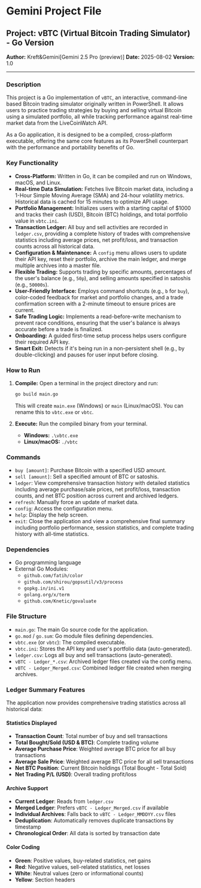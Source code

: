 # Gemini Project File

## Project: vBTC (Virtual Bitcoin Trading Simulator) - Go Version

**Author:** Kreft&Gemini[Gemini 2.5 Pro (preview)]
**Date:** 2025-08-02
**Version:** 1.0

---

### Description

This project is a Go implementation of `vBTC`, an interactive, command-line based Bitcoin trading simulator originally written in PowerShell. It allows users to practice trading strategies by buying and selling virtual Bitcoin using a simulated portfolio, all while tracking performance against real-time market data from the LiveCoinWatch API.

As a Go application, it is designed to be a compiled, cross-platform executable, offering the same core features as its PowerShell counterpart with the performance and portability benefits of Go.

### Key Functionality

- **Cross-Platform:** Written in Go, it can be compiled and run on Windows, macOS, and Linux.
- **Real-time Data Simulation:** Fetches live Bitcoin market data, including a 1-Hour Simple Moving Average (SMA) and 24-hour volatility metrics. Historical data is cached for 15 minutes to optimize API usage.
- **Portfolio Management:** Initializes users with a starting capital of $1000 and tracks their cash (USD), Bitcoin (BTC) holdings, and total portfolio value in `vbtc.ini`.
- **Transaction Ledger:** All buy and sell activities are recorded in `ledger.csv`, providing a complete history of trades with comprehensive statistics including average prices, net profit/loss, and transaction counts across all historical data.
- **Configuration & Maintenance:** A `config` menu allows users to update their API key, reset their portfolio, archive the main ledger, and merge multiple archives into a master file.
- **Flexible Trading:** Supports trading by specific amounts, percentages of the user's balance (e.g., `50p`), and selling amounts specified in satoshis (e.g., `50000s`).
- **User-Friendly Interface:** Employs command shortcuts (e.g., `b` for `buy`), color-coded feedback for market and portfolio changes, and a trade confirmation screen with a 2-minute timeout to ensure prices are current.
- **Safe Trading Logic:** Implements a read-before-write mechanism to prevent race conditions, ensuring that the user's balance is always accurate before a trade is finalized.
- **Onboarding:** A guided first-time setup process helps users configure their required API key.
- **Smart Exit:** Detects if it's being run in a non-persistent shell (e.g., by double-clicking) and pauses for user input before closing.

### How to Run

1.  **Compile:** Open a terminal in the project directory and run:
    ```sh
    go build main.go
    ```
    This will create `main.exe` (Windows) or `main` (Linux/macOS). You can rename this to `vbtc.exe` or `vbtc`.

2.  **Execute:** Run the compiled binary from your terminal.
    - **Windows:** `.\vbtc.exe`
    - **Linux/macOS:** `./vbtc`

### Commands

-   `buy [amount]`: Purchase Bitcoin with a specified USD amount.
-   `sell [amount]`: Sell a specified amount of BTC or satoshis.
-   `ledger`: View comprehensive transaction history with detailed statistics including average purchase/sale prices, net profit/loss, transaction counts, and net BTC position across current and archived ledgers.
-   `refresh`: Manually force an update of market data.
-   `config`: Access the configuration menu.
-   `help`: Display the help screen.
-   `exit`: Close the application and view a comprehensive final summary including portfolio performance, session statistics, and complete trading history with all-time statistics.

### Dependencies

-   Go programming language
-   External Go Modules:
    -   `github.com/fatih/color`
    -   `github.com/shirou/gopsutil/v3/process`
    -   `gopkg.in/ini.v1`
    -   `golang.org/x/term`
    -   `github.com/Knetic/govaluate`

### File Structure

-   `main.go`: The main Go source code for the application.
-   `go.mod` / `go.sum`: Go module files defining dependencies.
-   `vbtc.exe` (or `vbtc`): The compiled executable.
-   `vbtc.ini`: Stores the API key and user's portfolio data (auto-generated).
-   `ledger.csv`: Logs all buy and sell transactions (auto-generated).
-   `vBTC - Ledger_*.csv`: Archived ledger files created via the config menu.
-   `vBTC - Ledger_Merged.csv`: Combined ledger file created when merging archives.

### Ledger Summary Features

The application now provides comprehensive trading statistics across all historical data:

#### Statistics Displayed
- **Transaction Count**: Total number of buy and sell transactions
- **Total Bought/Sold (USD & BTC)**: Complete trading volume
- **Average Purchase Price**: Weighted average BTC price for all buy transactions
- **Average Sale Price**: Weighted average BTC price for all sell transactions  
- **Net BTC Position**: Current Bitcoin holdings (Total Bought - Total Sold)
- **Net Trading P/L (USD)**: Overall trading profit/loss

#### Archive Support
- **Current Ledger**: Reads from `ledger.csv`
- **Merged Ledger**: Prefers `vBTC - Ledger_Merged.csv` if available
- **Individual Archives**: Falls back to `vBTC - Ledger_MMDDYY.csv` files
- **Deduplication**: Automatically removes duplicate transactions by timestamp
- **Chronological Order**: All data is sorted by transaction date

#### Color Coding
- **Green**: Positive values, buy-related statistics, net gains
- **Red**: Negative values, sell-related statistics, net losses
- **White**: Neutral values (zero or informational counts)
- **Yellow**: Section headers
